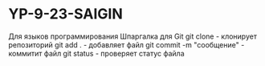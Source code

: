 # YP-9-23-SAIGIN
Для языков программирования
Шпаргалка для Git
git clone - клонирует репозиторий
git add . - добавляет файл
git commit -m "сообщение" - коммитит файл
git status - проверяет статус файла
